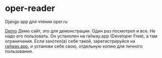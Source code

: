 # oper-reader
Django app для чтения oper.ru 

[Demo](https://web-production-a222.up.railway.app/)
Демо сайт, это для демонстрации. Один раз посмотрел и все. Не надо его пользовать. Он устанолен на railway.app (Developer Free), а там ограничения.
Если захотел(а) себе такой, зарегистрируйся на [railway.app](https://railway.app/), и установи себе свою, отдельную копию для личного пользования.
